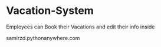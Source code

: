 # Vacation-System
Employees can Book their Vacations and edit their info inside


samirzd.pythonanywhere.com
